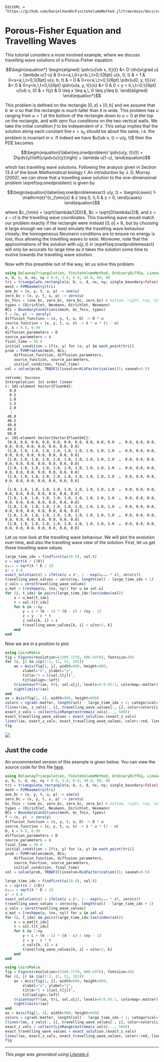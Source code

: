 ```@meta
EditURL = "https://github.com/DanielVandH/FiniteVolumeMethod.jl/tree/main/docs/src/literate_tutorials/porous_fisher_equation_and_travelling_waves.jl"
```


# Porous-Fisher Equation and Travelling Waves
This tutorial considers a more involved example, where we discuss
travelling wave solutions of a Porous-Fisher equation:
```math
\begin{equation*}
\begin{aligned}
\pdv{u(\vb x, t)}{t} &= D \div[u\grad u] + \lambda u(1-u) & 0<x<a,\,0<y<b,\,t>0,\\[6pt]
u(x, 0, t) & =  1 & 0<x<a,\,t>0,\\[6pt]
u(x, b, t) & =  0 & 0<x<a,\,t>0,\\[6pt]
\pdv{u(0, y, t)}{x} &= 0 & 0<y<b,\,t>0,\\[6pt]
\pdv{u(a, y, t)}{x} &= 0 & 0 < y < b,\,t>0,\\[6pt]
u(\vb x, 0) & = f(y) & 0 \leq x \leq a,\, 0 \leq  y\leq b.
\end{aligned}
\end{equation*}
```
This problem is defined on the rectangle $[0, a] \times [0, b]$ and we assume that
$b \gg a$ so that the rectangle is much taller than it is wide. This problem has $u$
ranging from $u=1$ at the bottom of the rectangle down to $u=0$ at the top
on the rectangle, and with zero flux conditions on the two vertical walls.
We take the initial condition $f$ to be independent of $x$. This setup
implies that the solution along each constant line $x=x_0$ should be about
the same, i.e. the problem is invariant in $x$. If indeed we have $u(\vb x, t) = u(y, t)$ then
the PDE becomes
```math
\begin{equation}\label{eq:onedproblem}
\pdv{u(y, t)}{t} = D\pdv{y}\left(u\pdv{u}{y}\right) + \lambda u(1-u),
\end{equation}
```
which has travelling wave solutions. Following the analysis given in Section 13.4
of the book _Mathematical biology I: An introduction_ by J. D. Murray (2002),
we can show that a travelling wave solution to the one-dimensional
problem \eqref{eq:onedproblem} is given by
```math
\begin{equation}\label{eq:onedproblemexact}
u(y, t) = \begin{cases} 1-\mathrm{e}^{c_{\min}z} & z \leq 0, \\ 0 & z > 0, \end{cases}
\end{equation}
```
where $c_{\min} = \sqrt{\lambda/(2D)}$, $c = \sqrt{D\lambda/2}$, and $z = x-ct$ is the
travelling wave coordinates. This travelling wave would match our problem exactly
if the rectangle were instead $[0, a] \times \mathbb R$, but by choosing $b$ large
enough we can at least emulate the travelling wave behaviour closely; the
homogeneous Neumann conditions are to ensure no energy is lost, thus allowing the travelling
waves to exist. Moreover, note that the approximations of the solution with $u(y, t)$
in \eqref{eq:onedproblemexact} will only be accurate for large time as it
takes the solution some time to evolve towards the travelling wave solution.

Now with this preamble out of the way, let us solve this problem.

````julia
using DelaunayTriangulation, FiniteVolumeMethod, OrdinaryDiffEq, LinearSolve
a, b, c, d, nx, ny = 0.0, 3.0, 0.0, 40.0, 60, 80
tri = triangulate_rectangle(a, b, c, d, nx, ny; single_boundary=false)
mesh = FVMGeometry(tri)
one_bc = (x, y, t, u, p) -> one(u)
zero_bc = (x, y, t, u, p) -> zero(u)
bc_fncs = (one_bc, zero_bc, zero_bc, zero_bc) # bottom, right, top, left
types = (Dirichlet, Neumann, Dirichlet, Neumann)
BCs = BoundaryConditions(mesh, bc_fncs, types)
f = (x, y) -> zero(y)
diffusion_function = (x, y, t, u, D) -> D * u
source_function = (x, y, t, u, λ) -> λ * u * (1 - u)
D, λ = 0.9, 0.99
diffusion_parameters = D
source_parameters = λ
final_time = 50.0
initial_condition = [f(x, y) for (x, y) in each_point(tri)]
prob = FVMProblem(mesh, BCs;
    diffusion_function, diffusion_parameters,
    source_function, source_parameters,
    initial_condition, final_time)
sol = solve(prob, TRBDF2(linsolve=KLUFactorization()); saveat=0.5)
````

````
retcode: Success
Interpolation: 1st order linear
t: 101-element Vector{Float64}:
  0.0
  0.5
  1.0
  1.5
  2.0
  ⋮
 48.0
 48.5
 49.0
 49.5
 50.0
u: 101-element Vector{Vector{Float64}}:
 [0.0, 0.0, 0.0, 0.0, 0.0, 0.0, 0.0, 0.0, 0.0, 0.0  …  0.0, 0.0, 0.0, 0.0, 0.0, 0.0, 0.0, 0.0, 0.0, 0.0]
 [1.0, 1.0, 1.0, 1.0, 1.0, 1.0, 1.0, 1.0, 1.0, 1.0  …  0.0, 0.0, 0.0, 0.0, 0.0, 0.0, 0.0, 0.0, 0.0, 0.0]
 [1.0, 1.0, 1.0, 1.0, 1.0, 1.0, 1.0, 1.0, 1.0, 1.0  …  0.0, 0.0, 0.0, 0.0, 0.0, 0.0, 0.0, 0.0, 0.0, 0.0]
 [1.0, 1.0, 1.0, 1.0, 1.0, 1.0, 1.0, 1.0, 1.0, 1.0  …  0.0, 0.0, 0.0, 0.0, 0.0, 0.0, 0.0, 0.0, 0.0, 0.0]
 [1.0, 1.0, 1.0, 1.0, 1.0, 1.0, 1.0, 1.0, 1.0, 1.0  …  0.0, 0.0, 0.0, 0.0, 0.0, 0.0, 0.0, 0.0, 0.0, 0.0]
 ⋮
 [1.0, 1.0, 1.0, 1.0, 1.0, 1.0, 1.0, 1.0, 1.0, 1.0  …  0.0, 0.0, 0.0, 0.0, 0.0, 0.0, 0.0, 0.0, 0.0, 0.0]
 [1.0, 1.0, 1.0, 1.0, 1.0, 1.0, 1.0, 1.0, 1.0, 1.0  …  0.0, 0.0, 0.0, 0.0, 0.0, 0.0, 0.0, 0.0, 0.0, 0.0]
 [1.0, 1.0, 1.0, 1.0, 1.0, 1.0, 1.0, 1.0, 1.0, 1.0  …  0.0, 0.0, 0.0, 0.0, 0.0, 0.0, 0.0, 0.0, 0.0, 0.0]
 [1.0, 1.0, 1.0, 1.0, 1.0, 1.0, 1.0, 1.0, 1.0, 1.0  …  0.0, 0.0, 0.0, 0.0, 0.0, 0.0, 0.0, 0.0, 0.0, 0.0]
 [1.0, 1.0, 1.0, 1.0, 1.0, 1.0, 1.0, 1.0, 1.0, 1.0  …  0.0, 0.0, 0.0, 0.0, 0.0, 0.0, 0.0, 0.0, 0.0, 0.0]
````

Let us now look at the travelling wave behaviour. We will plot the evolution over
time, and also the travelling wave view of the solution. First,
let us get these travelling wave values.

````julia
large_time_idx = findfirst(≥(10.0), sol.t)
c = sqrt(λ / (2D))
cₘᵢₙ = sqrt(λ * D / 2)
zᶜ = 0.0
exact_solution(z) = ifelse(z ≤ zᶜ, 1 - exp(cₘᵢₙ * z), zero(z))
travelling_wave_values = zeros(ny, length(sol) - large_time_idx + 1)
z_vals = zero(travelling_wave_values)
u_mat = [reshape(u, (nx, ny)) for u in sol.u]
for (i, t_idx) in pairs(large_time_idx:lastindex(sol))
    u = u_mat[t_idx]
    τ = sol.t[t_idx]
    for k in 1:ny
        y = c + (k - 1) * (d - c) / (ny - 1)
        z = y - c * τ
        z_vals[k, i] = z
        travelling_wave_values[k, i] = u[nx÷2, k]
    end
end
````

Now we are in a position to plot.

````julia
using CairoMakie
fig = Figure(resolution=(3200.72f0, 800.64f0), fontsize=38)
for (i, j) in zip(1:3, (1, 51, 101))
    ax = Axis(fig[1, i], width=600, height=600,
        xlabel="x", ylabel="y",
        title="t = $(sol.t[j])",
        titlealign=:left)
    tricontourf!(ax, tri, sol.u[j], levels=0:0.05:1, colormap=:matter)
    tightlimits!(ax)
end
ax = Axis(fig[1, 4], width=900, height=600)
colors = cgrad(:matter, length(sol) - large_time_idx + 1; categorical=false)
[lines!(ax, z_vals[:, i], travelling_wave_values[:, i], color=colors[i], linewidth=2) for i in 1:(length(sol)-large_time_idx+1)]
exact_z_vals = collect(LinRange(extrema(z_vals)..., 500))
exact_travelling_wave_values = exact_solution.(exact_z_vals)
lines!(ax, exact_z_vals, exact_travelling_wave_values, color=:red, linewidth=4, linestyle=:dash)
fig
````
![](porous_fisher_equation_and_travelling_waves-8.png)

## Just the code
An uncommented version of this example is given below.
You can view the source code for this file [here](https://github.com/DanielVandH/FiniteVolumeMethod.jl/tree/main/docs/src/literate_tutorials/porous_fisher_equation_and_travelling_waves.jl).

```julia
using DelaunayTriangulation, FiniteVolumeMethod, OrdinaryDiffEq, LinearSolve
a, b, c, d, nx, ny = 0.0, 3.0, 0.0, 40.0, 60, 80
tri = triangulate_rectangle(a, b, c, d, nx, ny; single_boundary=false)
mesh = FVMGeometry(tri)
one_bc = (x, y, t, u, p) -> one(u)
zero_bc = (x, y, t, u, p) -> zero(u)
bc_fncs = (one_bc, zero_bc, zero_bc, zero_bc) # bottom, right, top, left
types = (Dirichlet, Neumann, Dirichlet, Neumann)
BCs = BoundaryConditions(mesh, bc_fncs, types)
f = (x, y) -> zero(y)
diffusion_function = (x, y, t, u, D) -> D * u
source_function = (x, y, t, u, λ) -> λ * u * (1 - u)
D, λ = 0.9, 0.99
diffusion_parameters = D
source_parameters = λ
final_time = 50.0
initial_condition = [f(x, y) for (x, y) in each_point(tri)]
prob = FVMProblem(mesh, BCs;
    diffusion_function, diffusion_parameters,
    source_function, source_parameters,
    initial_condition, final_time)
sol = solve(prob, TRBDF2(linsolve=KLUFactorization()); saveat=0.5)

large_time_idx = findfirst(≥(10.0), sol.t)
c = sqrt(λ / (2D))
cₘᵢₙ = sqrt(λ * D / 2)
zᶜ = 0.0
exact_solution(z) = ifelse(z ≤ zᶜ, 1 - exp(cₘᵢₙ * z), zero(z))
travelling_wave_values = zeros(ny, length(sol) - large_time_idx + 1)
z_vals = zero(travelling_wave_values)
u_mat = [reshape(u, (nx, ny)) for u in sol.u]
for (i, t_idx) in pairs(large_time_idx:lastindex(sol))
    u = u_mat[t_idx]
    τ = sol.t[t_idx]
    for k in 1:ny
        y = c + (k - 1) * (d - c) / (ny - 1)
        z = y - c * τ
        z_vals[k, i] = z
        travelling_wave_values[k, i] = u[nx÷2, k]
    end
end

using CairoMakie
fig = Figure(resolution=(3200.72f0, 800.64f0), fontsize=38)
for (i, j) in zip(1:3, (1, 51, 101))
    ax = Axis(fig[1, i], width=600, height=600,
        xlabel="x", ylabel="y",
        title="t = $(sol.t[j])",
        titlealign=:left)
    tricontourf!(ax, tri, sol.u[j], levels=0:0.05:1, colormap=:matter)
    tightlimits!(ax)
end
ax = Axis(fig[1, 4], width=900, height=600)
colors = cgrad(:matter, length(sol) - large_time_idx + 1; categorical=false)
[lines!(ax, z_vals[:, i], travelling_wave_values[:, i], color=colors[i], linewidth=2) for i in 1:(length(sol)-large_time_idx+1)]
exact_z_vals = collect(LinRange(extrema(z_vals)..., 500))
exact_travelling_wave_values = exact_solution.(exact_z_vals)
lines!(ax, exact_z_vals, exact_travelling_wave_values, color=:red, linewidth=4, linestyle=:dash)
fig
```

---

*This page was generated using [Literate.jl](https://github.com/fredrikekre/Literate.jl).*

